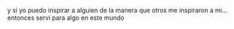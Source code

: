 y si yo puedo inspirar a alguien de la manera que otros me inspiraron a mi... entonces servi para algo en este mundo
